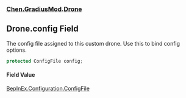
### [Chen.GradiusMod](./Chen-GradiusMod 'Chen.GradiusMod').[Drone](./Chen-GradiusMod-Drone 'Chen.GradiusMod.Drone')

## Drone.config Field
The config file assigned to this custom drone. Use this to bind config options.  
```csharp
protected ConfigFile config;
```

#### Field Value
[BepInEx.Configuration.ConfigFile](https://docs.microsoft.com/en-us/dotnet/api/BepInEx.Configuration.ConfigFile 'BepInEx.Configuration.ConfigFile')  
